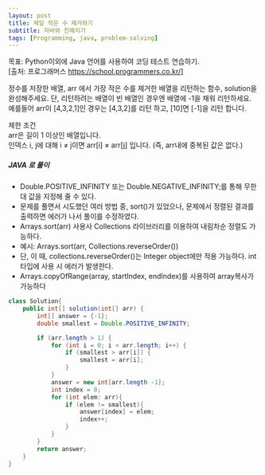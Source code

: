 ```yaml
---
layout: post
title: 제일 작은 수 제거하기
subtitle: 자바와 친해지기
tags: [Programming, java, problem-solving]
---
```


목표: Python이외에 Java 언어를 사용하여 코딩 테스트 연습하기.\
[출처: 프로그래머스 https://school.programmers.co.kr/]

정수를 저장한 배열, arr 에서 가장 작은 수를 제거한 배열을 리턴하는 함수, solution을 완성해주세요. 단, 리턴하려는 배열이 빈 배열인 경우엔 배열에 -1을 채워 리턴하세요. 예를들어 arr이 [4,3,2,1]인 경우는 [4,3,2]를 리턴 하고, [10]면 [-1]을 리턴 합니다.

제한 조건\
arr은 길이 1 이상인 배열입니다.\
인덱스 i, j에 대해 i ≠ j이면 arr[i] ≠ arr[j] 입니다.
(즉, arr내에 중복된 값은 없다.)

##### JAVA 로 풀이
- Double.POSITIVE_INFINITY 또는 Double.NEGATIVE_INFINITY;를 통해 무한대 값을 지정해 줄 수 있다.
- 문제를 풀면서 시도했던 여러 방법 중, sort()가 있었으나, 문제에서 정렬된 결과를 출력하면 에러가 나서 풀이를 수정하였다.
- Arrays.sort(arr) 사용사 Collections 라이브러리를 이용하여 내림차순 정렬도 가능하다. 
- 예시: Arrays.sort(arr, Collections.reverseOrder())
- 단, 이 때, collections.reverseOrder()는 Integer object에만 적용 가능하다. int 타입에 사용 시 에러가 발생한다.
- Arrays.copyOfRange(array, startIndex, endIndex)를 사용하여 array복사가 가능하다


```java
class Solution{
    public int[] solution(int[] arr) {
        int[] answer = {-1};
        double smallest = Double.POSITIVE_INFINITY;

        if (arr.length > 1) {
            for (int i = 0; i < arr.length; i++) {
                if (smallest > arr[i]) {
                    smallest = arr[i];
                }
            }
            answer = new int[arr.length -1];
            int index = 0;
            for (int elem: arr){
                if (elem != smallest){
                    answer[index] = elem;
                    index++;
                }
            }
        }
        return answer;
    }
}
```
